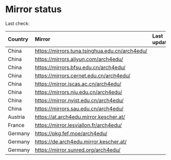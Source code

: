 <script src="./time.js"></script>
# Mirror status
Last check: <script type="text/javascript">localize(1703939456.608611);</script>

|Country|Mirror|Last update|
|:------|:-----|:----------|
|China|https://mirrors.tuna.tsinghua.edu.cn/arch4edu/|<script type="text/javascript">localize(1703917808);</script>|
|China|https://mirrors.aliyun.com/arch4edu/|<script type="text/javascript">localize(1703917808);</script>|
|China|https://mirrors.bfsu.edu.cn/arch4edu/|<script type="text/javascript">localize(1703917808);</script>|
|China|https://mirrors.cernet.edu.cn/arch4edu/|<script type="text/javascript">localize(1703917808);</script>|
|China|https://mirror.iscas.ac.cn/arch4edu/|<script type="text/javascript">localize(1703917808);</script>|
|China|https://mirrors.nju.edu.cn/arch4edu/|<script type="text/javascript">localize(1703874583);</script>|
|China|https://mirror.nyist.edu.cn/arch4edu/|<script type="text/javascript">localize(1703917808);</script>|
|China|https://mirrors.sau.edu.cn/arch4edu/|<script type="text/javascript">localize(1703874583);</script>|
|Austria|https://at.arch4edu.mirror.kescher.at/|<script type="text/javascript">localize(1703917808);</script>|
|France|https://mirror.lesviallon.fr/arch4edu/|<script type="text/javascript">localize(1703917808);</script>|
|Germany|https://pkg.fef.moe/arch4edu/|<script type="text/javascript">localize(1703917808);</script>|
|Germany|https://de.arch4edu.mirror.kescher.at/|<script type="text/javascript">localize(1703917808);</script>|
|Germany|https://mirror.sunred.org/arch4edu/|<script type="text/javascript">localize(1703917808);</script>|

<script src="./tablefilter/tablefilter.js"></script>
<script src="./table.js"></script>